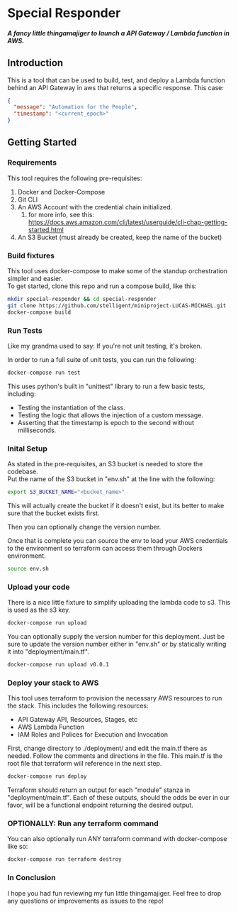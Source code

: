 # Special Responder
##### A fancy little thingamajiger to launch a API Gateway / Lambda function in AWS.

## Introduction

This is a tool that can be used to build, test, and deploy a Lambda function
 behind an API Gateway in aws that returns a specific response.  This case:
 
```json
{
  "message": "Automation for the People",
  "timestamp": "<current_epoch>"
}
```

## Getting Started

### Requirements

This tool requires the following pre-requisites:

1. Docker and Docker-Compose
1. Git CLI
1. An AWS Account with the credential chain initialized.
    1. for more info, see this: https://docs.aws.amazon.com/cli/latest/userguide/cli-chap-getting-started.html
1. An S3 Bucket (must already be created, keep the name of the bucket)

### Build fixtures

This tool uses docker-compose to make some of the standup orchestration simpler and easier.  
To get started, clone this repo and run a compose build, like this:

```bash
mkdir special-responder && cd special-responder
git clone https://github.com/stelligent/miniproject-LUCAS-MICHAEL.git .
docker-compose build
```

### Run Tests

Like my grandma used to say: If you're not unit testing, it's broken.

In order to run a full suite of unit tests, you can run the following:

```bash
docker-compose run test
```

This uses python's built in "unittest" library to run a few basic tests, including:

* Testing the instantiation of the class.
* Testing the logic that allows the injection of a custom message.
* Asserting that the timestamp is epoch to the second without milliseconds.

### Inital Setup

As stated in the pre-requisites, an S3 bucket is needed to store the codebase.  
Put the name of the S3 bucket in "env.sh" at the line with the following:

```bash
export S3_BUCKET_NAME="<bucket_name>"
```

This will actually create the bucket if it doesn't exist, but its better to make sure that the 
bucket exists first.

Then you can optionally change the version number.

Once that is complete you can source the env to load your AWS credentials to the environment so 
terraform can access them through Dockers environment.

```bash
source env.sh
```

### Upload your code

There is a nice little fixture to simplify uploading the lambda code to s3.  This is used as the s3 key.

```bash
docker-compose run upload
```
You can optionally supply the version number for this deployment.  Just be sure to update the version number 
either in "env.sh" or by statically writing it into "deployment/main.tf".
```bash
docker-compose run upload v0.0.1
```

### Deploy your stack to AWS

This tool uses terraform to provision the necessary AWS resources to run the stack.  This includes the 
following resources:

* API Gateway API, Resources, Stages, etc
* AWS Lambda Function
* IAM Roles and Polices for Execution and Invocation

First, change directory to ./deployment/ and edit the main.tf there as needed.  Follow the 
comments and directions in the file.  This main.tf is the root file that terraform will reference 
in the next step.

```bash
docker-compose run deploy
```

Terraform should return an output for each "module" stanza in "deployment/main.tf".  Each of these outputs, 
should the odds be ever in our favor, will be a functional endpoint returning the desired output.

### OPTIONALLY: Run any terraform command

You can also optionally run ANY terraform command with docker-compose like so:

```bash
docker-compose run terraform destroy
```

### In Conclusion

I hope you had fun reviewing my fun little thingamajiger.  Feel free to drop any questions or improvements as 
issues to the repo!
